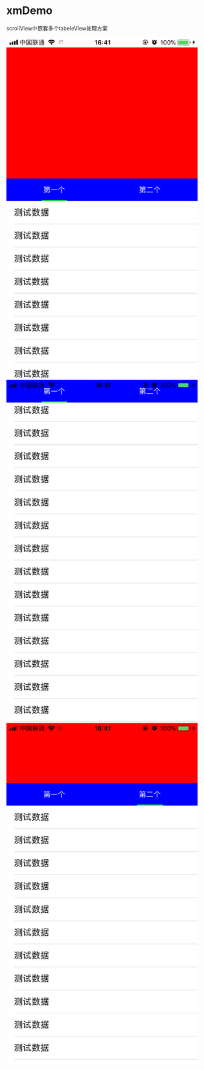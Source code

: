 # xmDemo
scrollView中嵌套多个tabeleView处理方案

![Image](https://github.com/qqcc1388/xmDemo/blob/master/resource/IMG_3701.PNG)
![Image](https://github.com/qqcc1388/xmDemo/blob/master/resource/IMG_3702.PNG)
![Image](https://github.com/qqcc1388/xmDemo/blob/master/resource/IMG_3703.PNG)